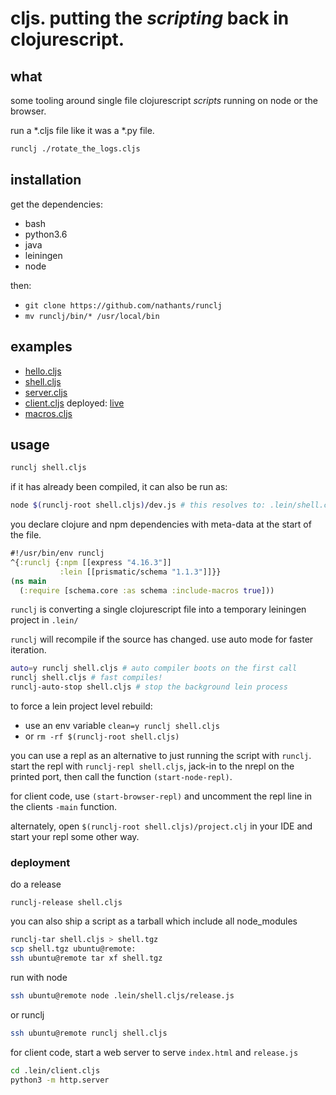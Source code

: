 # cljs. putting the *scripting* back in clojurescript.

## what

some tooling around single file clojurescript *scripts* running on node or the browser.

run a *.cljs file like it was a *.py file.

``` bash
runclj ./rotate_the_logs.cljs
```

## installation

get the dependencies:
- bash
- python3.6
- java
- leiningen
- node

then:
- `git clone https://github.com/nathants/runclj`
- `mv runclj/bin/* /usr/local/bin`

## examples

- [hello.cljs](./examples/hello.cljs)
- [shell.cljs](./examples/shell.cljs)
- [server.cljs](./examples/server.cljs)
- [client.cljs](./examples/client.cljs) deployed: [live](https://nathants.com/client.cljs/)
- [macros.cljs](./examples/macros.cljs)

## usage

``` bash
runclj shell.cljs
```

if it has already been compiled, it can also be run as:

``` bash
node $(runclj-root shell.cljs)/dev.js # this resolves to: .lein/shell.cljs/dev.js
```

you declare clojure and npm dependencies with meta-data at the start of the file.

``` clojure
#!/usr/bin/env runclj
^{:runclj {:npm [[express "4.16.3"]]
           :lein [[prismatic/schema "1.1.3"]]}}
(ns main
  (:require [schema.core :as schema :include-macros true]))
```

`runclj` is converting a single clojurescript file into a temporary leiningen project in `.lein/`

`runclj` will recompile if the source has changed. use auto mode for faster iteration.

``` bash
auto=y runclj shell.cljs # auto compiler boots on the first call
runclj shell.cljs # fast compiles!
runclj-auto-stop shell.cljs # stop the background lein process
```

to force a lein project level rebuild:

- use an env variable `clean=y runclj shell.cljs`
- or `rm -rf $(runclj-root shell.cljs)`

you can use a repl as an alternative to just running the script with `runclj`. start the repl with `runclj-repl shell.cljs`, jack-in to the nrepl on the printed port, then call the function `(start-node-repl)`.

for client code, use `(start-browser-repl)` and uncomment the repl line in the clients `-main` function.

alternately, open `$(runclj-root shell.cljs)/project.clj` in your IDE and start your repl some other way.

### deployment

do a release

`runclj-release shell.cljs`

you can also ship a script as a tarball which include all node_modules

``` bash
runclj-tar shell.cljs > shell.tgz
scp shell.tgz ubuntu@remote:
ssh ubuntu@remote tar xf shell.tgz
```

run with node

```bash
ssh ubuntu@remote node .lein/shell.cljs/release.js
```

or runclj

```bash
ssh ubuntu@remote runclj shell.cljs
```

for client code, start a web server to serve `index.html` and `release.js`

```bash
cd .lein/client.cljs
python3 -m http.server
```
